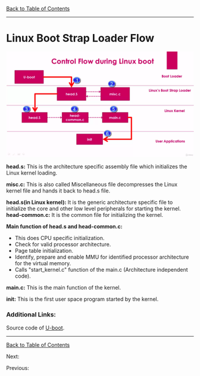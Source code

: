 [Back to Table of Contents](../Notes.md)
***
# Linux Boot Strap Loader Flow

![Linux Boot Strap Loader FLow](../Images/LinuxBootstrapLoaderControlFlow.png)

**head.s:** This is the architecture specific assembly file which initializes the Linux kernel loading.

**misc.c:** This is also called Miscellaneous file decompresses the Linux kernel file and hands it back to head.s file.

**head.s(in Linux kernel):** It is the generic architecture specific file to initialize the core and other low level peripherals for starting the kernel.
**head-common.c:** It is the common file for initializing the kernel.

__Main function of head.s and head-common.c:__

* This does CPU specific initialization.
* Check for valid processor architecture.
* Page table initialization.
* Identify, prepare and enable MMU for identified processor architecture for the virtual memory.
* Calls "start_kernel.c" function of the main.c (Architecture independent code).

**main.c:** This is the main function of the kernel.

**init:** This is the first user space program started by the kernel.

### Additional Links:
Source code of [U-boot](https://ftp.denx.de/pub/u-boot/).
***

[Back to Table of Contents](../Notes.md)

Next: []()

Previous: []()
